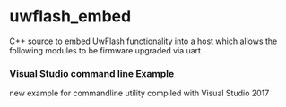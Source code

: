 # uwflash_embed
C++ source to embed UwFlash functionality into a host which allows the following modules to be firmware upgraded via uart

### Visual Studio command line Example

new example for commandline utility compiled with Visual Studio 2017
